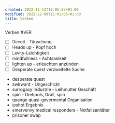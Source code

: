 ```yaml
---
created: 2022-11-13T10:05:55+01:00
modified: 2022-12-09T11:01:05+01:00
title: Verben
---
```


Verben #VER

- [ ] Deceit - Täuschung 
- [ ] Heads up - Kopf hoch
- [ ] Levity-Leichtigkeit
- [ ] mindfullness - Achtsamkeit 
- [ ] lighten up - erleuchten anzünden
- [ ] Desperate quest verzweifelte Suche
- desperate quest
- awkward  -  Ungeschickt
- surrogacy Industrie - Leihmutter Geschäft 
- spin - Drehpuls, Drall, spin
- quango quasi-govermental Organisation
- ipshot Ergebnis
- emervenvy medical responders - Notfallsanitäter
- prisoner swap





